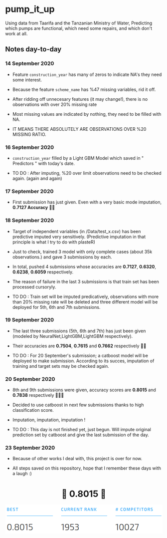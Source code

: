 # pump_it_up
 Using data from Taarifa and the Tanzanian Ministry of Water, Predicting which pumps are functional, which need some repairs, and which don't work at all.
 
 ## Notes day-to-day
 
 ### 14 September 2020
 
 -   Feature `construction_year` has many of zeros to indicate NA's they need some interest.
 
 -   Because the feature `scheme_name` has %47 missing variables, rid it off.
 
 -   After ridding off unnecesary features (it may change!), there is no observations with over 20% missing rate
 
 -   Most missing values are indicated by nothing, they need to be filled with NA.
 
 -   IT MEANS THERE ABSOLUTELY ARE OBSERVATIONS OVER %20 MISSING RATIO.
 
 
 ### 16 September 2020

 -   `construction_year` filled by a Light GBM Model which saved in " Predictors " with today's date.

 -   TO DO : After imputing, %20 over limit observations need to be checked again. (again and again)
 
 ### 17 September 2020

 -   First submission has just given. Even with a very basic mode imputation, **0.7127 Accuracy** 🚀🚀
 
 
 ### 18 September 2020
 
 -   Target of independent variables (in /Data/test_x.csv) has been predictive imputed very sensitively. (Predictive imputation in that principle is what I try to do with plasteR)
 
 -   Just to check, trained 3 model with only complete cases (about 35k observations.) and gave 3 submissions by each.

 -   In total, pushed 4 submissions whose accuracies are **0.7127**, **0.6320**, **0.6238**, **0.6059** respectively.
 
 -   The reason of failure in the last 3 submissions is that train set has been processed cursoryly.
 
 -   TO DO : Train set will be imputed predicatively, observations with more than 20% missing rate will be deleted and three different model will be deployed for 5th, 6th and 7th submissions.
 
 
 ### 19 September 2020 
 
 -   The last three submissions (5th, 6th and 7th) has just been given (modeled by NeuralNet,LightGBM,LightGBM respectively).
 
 -   Their accuracies are **0.7504**, **0.7615** and **0.7662** respectively 🚀🚀
 
 -   TO DO : For 20 September's submission; a catboost model will be deployed to make submission. According to its succes, imputation of training and target sets may be checked again.
 
 ### 20 September 2020
 
 -   8th and 9th submissions were given, accuracy scores are **0.8015** and **0.7838** respectively 🚀🚀🚀
   
 -   Decided to use catboost in next few submissions thanks to high classification score.
 
 -   Imputation, imputation, imputation !
 
 -   TO DO : This day is not finished yet, just begun. Will impute original prediction set by catboost and give the last submission of the day.
 
  
 ### 23 September 2020
 
 -   Because of other works I deal with, this project is over for now.
 
 -   All steps saved on this repository, hope that I remember these days with a laugh :)
 
<center><h1>🎉 0.8015 🎉</h1> </center>


<center><img src="https://raw.githubusercontent.com/sametsoekel/pump_it_up/master/rank.png"></center> 
 
 
